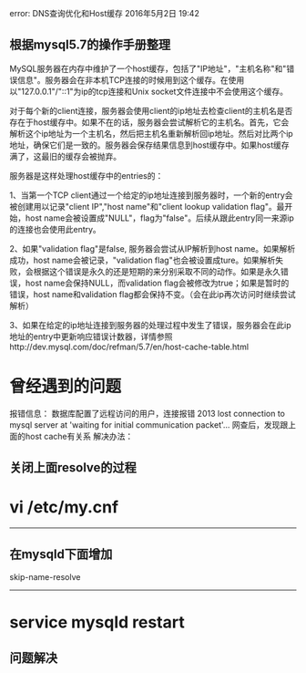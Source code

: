 error: DNS查询优化和Host缓存
2016年5月2日
19:42
 
## 根据mysql5.7的操作手册整理
MySQL服务器在内存中维护了一个host缓存，包括了"IP地址"，"主机名称"和"错误信息"。服务器会在非本机TCP连接的时候用到这个缓存。在使用以"127.0.0.1"/"::1"为ip的tcp连接和Unix socket文件连接中不会使用这个缓存。
 
对于每个新的client连接，服务器会使用client的ip地址去检查client的主机名是否存在于host缓存中。如果不在的话，服务器会尝试解析它的主机名。首先，它会解析这个ip地址为一个主机名，然后把主机名重新解析回ip地址。然后对比两个ip地址，确保它们是一致的。服务器会保存结果信息到host缓存中。如果host缓存满了，这最旧的缓存会被抛弃。
 
服务器是这样处理host缓存中的entries的：
 
1、当第一个TCP client通过一个给定的ip地址连接到服务器时，一个新的entry会被创建用以记录"client IP","host name"和"client lookup validation flag"。最开始，host name会被设置成"NULL"，flag为"false"。后续从跟此entry同一来源ip的连接也会使用此entry。
 
2、如果"validation flag"是false, 服务器会尝试从IP解析到host name。如果解析成功，host name会被记录，"validation flag"也会被设置成ture。如果解析失败，会根据这个错误是永久的还是短期的来分别采取不同的动作。如果是永久错误，host name会保持NULL，而validation flag会被修改为true；如果是暂时的错误，host name和validation flag都会保持不变。（会在此ip再次访问时继续尝试解析）
 
3、如果在给定的ip地址连接到服务器的处理过程中发生了错误，服务器会在此ip地址的entry中更新响应错误计数器，详情参照http://dev.mysql.com/doc/refman/5.7/en/host-cache-table.html
 
 
曾经遇到的问题
======================================
报错信息：
数据库配置了远程访问的用户，连接报错
2013 lost connection to mysql server at 'waiting for initial communication packet'...
网查后，发现跟上面的host cache有关系
解决办法：
## 关闭上面resolve的过程
# vi /etc/my.cnf
***************************
## 在mysqld下面增加
skip-name-resolve
***************************
# service mysqld restart
 
## 问题解决
 
 
